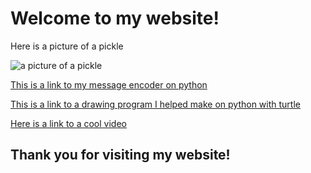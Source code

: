 # Welcome to my website!

Here is a picture of a pickle

![a picture of a pickle](https://upload.wikimedia.org/wikipedia/commons/b/bb/Pickle.jpg)

[This is a link to my message encoder on python](https://replit.com/@-cooper-/message-encoder#main.py)

[This is a link to a drawing program I helped make on python with turtle](https://replit.com/@KyleRater/NovelMenacingSyntaxThatIsNotMenacing?from=notifications#main.py)

[Here is a link to a cool video](https://www.youtube.com/watch?v=dQw4w9WgXcQ&feature=youtu.be)

## Thank you for visiting my website!

